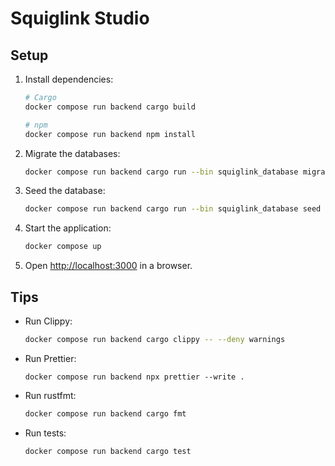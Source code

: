 # Squiglink Studio

## Setup

1. Install dependencies:

   ```sh
   # Cargo
   docker compose run backend cargo build

   # npm
   docker compose run backend npm install
   ```

2. Migrate the databases:

   ```sh
   docker compose run backend cargo run --bin squiglink_database migrate
   ```

3. Seed the database:

   ```sh
   docker compose run backend cargo run --bin squiglink_database seed
   ```

4. Start the application:

   ```sh
   docker compose up
   ```

5. Open <http://localhost:3000> in a browser.

## Tips

- Run Clippy:

  ```sh
  docker compose run backend cargo clippy -- --deny warnings
  ```

- Run Prettier:

  ```
  docker compose run backend npx prettier --write .
  ```

- Run rustfmt:

  ```sh
  docker compose run backend cargo fmt
  ```

- Run tests:

  ```sh
  docker compose run backend cargo test
  ```
